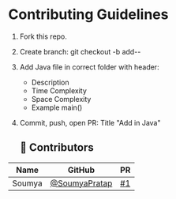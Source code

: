 # Contributing Guidelines
1. Fork this repo.
2. Create branch: git checkout -b add-<algorithm>-<yourname>
3. Add Java file in correct folder with header:
   - Description
   - Time Complexity
   - Space Complexity
   - Example main()
4. Commit, push, open PR: Title "Add <Algorithm> in Java"

   ## 🌟 Contributors

| Name | GitHub | PR |
|------|--------|----|
| Soumya | [@SoumyaPratap](https://github.com/SoumyaPratap) | [#1](link) |
